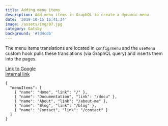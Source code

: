 ```yaml
---
title: Adding menu items
description: Add menu items in GraphQL to create a dynamic menu
date: '2019-10-15 15:41:34'
image: /assets/img/07.jpg
category: Gatsby
background: '#7d4cdb'
---
```

The menu items translations are located in `config/menu` and the `useMenu` custom hook pulls these translations (via GraphQL query) and inserts them into the pages.

<a href="http://www.google.com">Link to Google</a> <br/> <a href="/about">Internal link</a>

```JS
{
  "menuItems": [
    { "name": "Home", "link": "/" },
    { "name": "Documentation", "link": "/docu" },
    { "name": "About", "link": "/about-me" },
    { "name": "Blog", "link": "/blog" },
    { "name": "Contact", "link": "/contact" }
  ]
}
```
